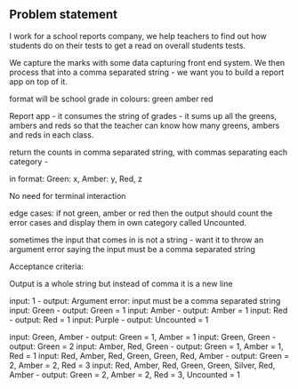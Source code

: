 ## Problem statement

I work for a school reports company, we help teachers to find out how students do on their tests to get a read on overall students tests.

We capture the marks with some data capturing front end system. We then process that into a comma separated string - we want you to build a report app on top of it.

format will be school grade in colours:
  green
  amber
  red

Report app - it consumes the string of grades - it sums up all the greens, ambers and reds so that the teacher can know how many greens, ambers and reds in each class.

return the counts in comma separated string, with commas separating each category -

in format: Green: x, Amber: y, Red, z

No need for terminal interaction

edge cases: if not green, amber or red then the output should count the error cases and display them in own category called Uncounted.

sometimes the input that comes in is not a string - want it to throw an argument error saying the input must be a comma separated string

Acceptance criteria:

Output is a whole string but instead of comma it is a new line

input: 1 - output: Argument error: input must be a comma separated string
input: Green - output: Green = 1
input: Amber - output: Amber = 1
input: Red - output: Red = 1
input: Purple - output: Uncounted = 1

input: Green, Amber - output: Green = 1, Amber = 1
input: Green, Green - output: Green = 2
input: Amber, Red, Green - output: Green = 1, Amber = 1, Red = 1
input: Red, Amber, Red, Green, Green, Red, Amber - output: Green = 2, Amber = 2, Red = 3
input: Red, Amber, Red, Green, Green, Silver, Red, Amber - output: Green = 2, Amber = 2, Red = 3, Uncounted = 1
